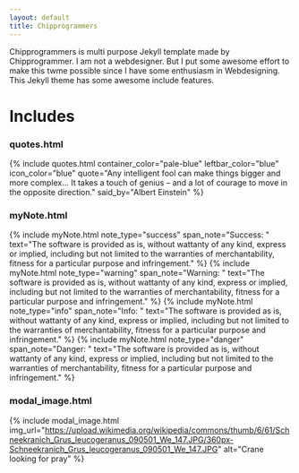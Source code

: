```yaml
---
layout: default
title: Chipprogrammers
---
```


Chipprogrammers is multi purpose Jekyll template made by Chipprogrammer. I am not a webdesigner. But I put some awesome effort to make this twme possible since I have some enthusiasm in Webdesigning. This Jekyll theme has some awesome include features.
# Includes

### quotes.html
{% include quotes.html container_color="pale-blue" leftbar_color="blue" icon_color="blue" quote="Any intelligent fool can make things bigger and more complex… It takes a touch of genius – and a lot of courage to move in the opposite direction." said_by="Albert Einstein" %}
### myNote.html
{% include myNote.html note_type="success" span_note="Success: " text="The software is provided as is, without wattanty of any kind, express or implied, including but not limited to the warranties of merchantability, fitness for a particular purpose and infringement." %}
{% include myNote.html note_type="warning" span_note="Warning: " text="The software is provided as is, without wattanty of any kind, express or implied, including but not limited to the warranties of merchantability, fitness for a particular purpose and infringement." %}
{% include myNote.html note_type="info" span_note="Info: " text="The software is provided as is, without wattanty of any kind, express or implied, including but not limited to the warranties of merchantability, fitness for a particular purpose and infringement." %}
{% include myNote.html note_type="danger" span_note="Danger: " text="The software is provided as is, without wattanty of any kind, express or implied, including but not limited to the warranties of merchantability, fitness for a particular purpose and infringement." %}
### modal_image.html
{% include modal_image.html img_url="https://upload.wikimedia.org/wikipedia/commons/thumb/6/61/Schneekranich_Grus_leucogeranus_090501_We_147.JPG/360px-Schneekranich_Grus_leucogeranus_090501_We_147.JPG" alt="Crane looking for pray" %}
